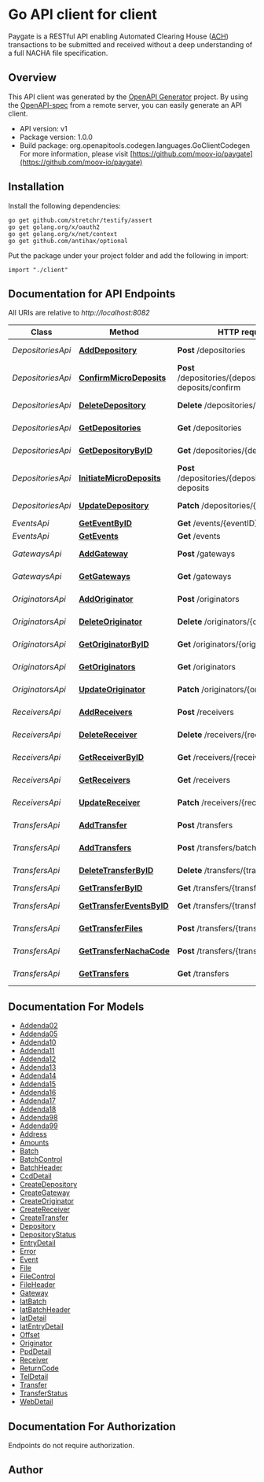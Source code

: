 # Go API client for client

Paygate is a RESTful API enabling Automated Clearing House ([ACH](https://en.wikipedia.org/wiki/Automated_Clearing_House)) transactions to be submitted and received without a deep understanding of a full NACHA file specification.

## Overview
This API client was generated by the [OpenAPI Generator](https://openapi-generator.tech) project.  By using the [OpenAPI-spec](https://www.openapis.org/) from a remote server, you can easily generate an API client.

- API version: v1
- Package version: 1.0.0
- Build package: org.openapitools.codegen.languages.GoClientCodegen
For more information, please visit [https://github.com/moov-io/paygate](https://github.com/moov-io/paygate)

## Installation

Install the following dependencies:

```shell
go get github.com/stretchr/testify/assert
go get golang.org/x/oauth2
go get golang.org/x/net/context
go get github.com/antihax/optional
```

Put the package under your project folder and add the following in import:

```golang
import "./client"
```

## Documentation for API Endpoints

All URIs are relative to *http://localhost:8082*

Class | Method | HTTP request | Description
------------ | ------------- | ------------- | -------------
*DepositoriesApi* | [**AddDepository**](docs/DepositoriesApi.md#adddepository) | **Post** /depositories | Create Depository
*DepositoriesApi* | [**ConfirmMicroDeposits**](docs/DepositoriesApi.md#confirmmicrodeposits) | **Post** /depositories/{depositoryID}/micro-deposits/confirm | Confirm micro-deposits
*DepositoriesApi* | [**DeleteDepository**](docs/DepositoriesApi.md#deletedepository) | **Delete** /depositories/{depositoryID} | Delete Depository
*DepositoriesApi* | [**GetDepositories**](docs/DepositoriesApi.md#getdepositories) | **Get** /depositories | List Depositories
*DepositoriesApi* | [**GetDepositoryByID**](docs/DepositoriesApi.md#getdepositorybyid) | **Get** /depositories/{depositoryID} | Get Depository
*DepositoriesApi* | [**InitiateMicroDeposits**](docs/DepositoriesApi.md#initiatemicrodeposits) | **Post** /depositories/{depositoryID}/micro-deposits | Initiate micro-deposits
*DepositoriesApi* | [**UpdateDepository**](docs/DepositoriesApi.md#updatedepository) | **Patch** /depositories/{depositoryID} | Update Depository
*EventsApi* | [**GetEventByID**](docs/EventsApi.md#geteventbyid) | **Get** /events/{eventID} | Get Event
*EventsApi* | [**GetEvents**](docs/EventsApi.md#getevents) | **Get** /events | Get Events
*GatewaysApi* | [**AddGateway**](docs/GatewaysApi.md#addgateway) | **Post** /gateways | Update Gateway
*GatewaysApi* | [**GetGateways**](docs/GatewaysApi.md#getgateways) | **Get** /gateways | Gets Gatway
*OriginatorsApi* | [**AddOriginator**](docs/OriginatorsApi.md#addoriginator) | **Post** /originators | Create Originator
*OriginatorsApi* | [**DeleteOriginator**](docs/OriginatorsApi.md#deleteoriginator) | **Delete** /originators/{originatorID} | Delete Originator
*OriginatorsApi* | [**GetOriginatorByID**](docs/OriginatorsApi.md#getoriginatorbyid) | **Get** /originators/{originatorID} | Get Originator
*OriginatorsApi* | [**GetOriginators**](docs/OriginatorsApi.md#getoriginators) | **Get** /originators | Gets Originators
*OriginatorsApi* | [**UpdateOriginator**](docs/OriginatorsApi.md#updateoriginator) | **Patch** /originators/{originatorID} | Update Originator
*ReceiversApi* | [**AddReceivers**](docs/ReceiversApi.md#addreceivers) | **Post** /receivers | Create Receiver
*ReceiversApi* | [**DeleteReceiver**](docs/ReceiversApi.md#deletereceiver) | **Delete** /receivers/{receiverID} | Delete Receiver
*ReceiversApi* | [**GetReceiverByID**](docs/ReceiversApi.md#getreceiverbyid) | **Get** /receivers/{receiverID} | Get Receiver
*ReceiversApi* | [**GetReceivers**](docs/ReceiversApi.md#getreceivers) | **Get** /receivers | Get Receivers
*ReceiversApi* | [**UpdateReceiver**](docs/ReceiversApi.md#updatereceiver) | **Patch** /receivers/{receiverID} | Update Receiver
*TransfersApi* | [**AddTransfer**](docs/TransfersApi.md#addtransfer) | **Post** /transfers | Create Transfer
*TransfersApi* | [**AddTransfers**](docs/TransfersApi.md#addtransfers) | **Post** /transfers/batch | Create Transfers
*TransfersApi* | [**DeleteTransferByID**](docs/TransfersApi.md#deletetransferbyid) | **Delete** /transfers/{transferID} | Delete Transfer
*TransfersApi* | [**GetTransferByID**](docs/TransfersApi.md#gettransferbyid) | **Get** /transfers/{transferID} | Get Transfer
*TransfersApi* | [**GetTransferEventsByID**](docs/TransfersApi.md#gettransfereventsbyid) | **Get** /transfers/{transferID}/events | Get Transfer Events
*TransfersApi* | [**GetTransferFiles**](docs/TransfersApi.md#gettransferfiles) | **Post** /transfers/{transferID}/files | Get Transfer Files
*TransfersApi* | [**GetTransferNachaCode**](docs/TransfersApi.md#gettransfernachacode) | **Post** /transfers/{transferID}/failed | Validate Transfer
*TransfersApi* | [**GetTransfers**](docs/TransfersApi.md#gettransfers) | **Get** /transfers | List Transfers


## Documentation For Models

 - [Addenda02](docs/Addenda02.md)
 - [Addenda05](docs/Addenda05.md)
 - [Addenda10](docs/Addenda10.md)
 - [Addenda11](docs/Addenda11.md)
 - [Addenda12](docs/Addenda12.md)
 - [Addenda13](docs/Addenda13.md)
 - [Addenda14](docs/Addenda14.md)
 - [Addenda15](docs/Addenda15.md)
 - [Addenda16](docs/Addenda16.md)
 - [Addenda17](docs/Addenda17.md)
 - [Addenda18](docs/Addenda18.md)
 - [Addenda98](docs/Addenda98.md)
 - [Addenda99](docs/Addenda99.md)
 - [Address](docs/Address.md)
 - [Amounts](docs/Amounts.md)
 - [Batch](docs/Batch.md)
 - [BatchControl](docs/BatchControl.md)
 - [BatchHeader](docs/BatchHeader.md)
 - [CcdDetail](docs/CcdDetail.md)
 - [CreateDepository](docs/CreateDepository.md)
 - [CreateGateway](docs/CreateGateway.md)
 - [CreateOriginator](docs/CreateOriginator.md)
 - [CreateReceiver](docs/CreateReceiver.md)
 - [CreateTransfer](docs/CreateTransfer.md)
 - [Depository](docs/Depository.md)
 - [DepositoryStatus](docs/DepositoryStatus.md)
 - [EntryDetail](docs/EntryDetail.md)
 - [Error](docs/Error.md)
 - [Event](docs/Event.md)
 - [File](docs/File.md)
 - [FileControl](docs/FileControl.md)
 - [FileHeader](docs/FileHeader.md)
 - [Gateway](docs/Gateway.md)
 - [IatBatch](docs/IatBatch.md)
 - [IatBatchHeader](docs/IatBatchHeader.md)
 - [IatDetail](docs/IatDetail.md)
 - [IatEntryDetail](docs/IatEntryDetail.md)
 - [Offset](docs/Offset.md)
 - [Originator](docs/Originator.md)
 - [PpdDetail](docs/PpdDetail.md)
 - [Receiver](docs/Receiver.md)
 - [ReturnCode](docs/ReturnCode.md)
 - [TelDetail](docs/TelDetail.md)
 - [Transfer](docs/Transfer.md)
 - [TransferStatus](docs/TransferStatus.md)
 - [WebDetail](docs/WebDetail.md)


## Documentation For Authorization

 Endpoints do not require authorization.


## Author



